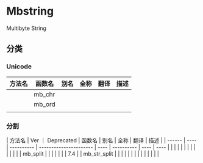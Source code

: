 # Mbstring

Multibyte String

<!-- VER 23.6.24 REV 3 -->


## 分类

### Unicode

| 方法名  | 函数名                 | 别名  | 全称        | 翻译 | 描述  |
| ------ | --------------------- | ---- | ---------- | ---- | ---- |
|        | mb_chr                |      |            |      |      |
|        | mb_ord                |      |            |      |      |
|        |                       |      |            |      |      |


### 分割

| 方法名  | Ver ｜ Deprecated |  函数名                 | 别名  | 全称       | 翻译 | 描述  |
| ------ | ---- | ---------- | ---------------------- | ---- | ---------- | ---- | ---- |
|        |      |            |                        |      |            |      |      |
|        |      |            |  mb_split              |      |            |      |      |
|        | 7.4  |            |  mb_str_split          |      |            |      |      |
|        |      |            |                        |      |            |      |      |



